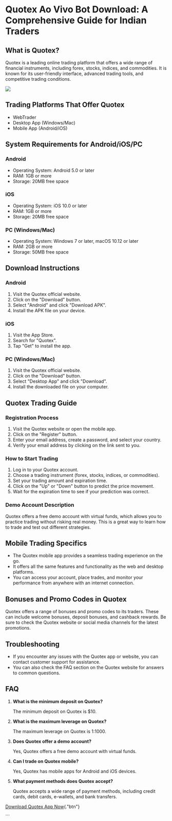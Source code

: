 # Quotex Ao Vivo Bot Download: A Comprehensive Guide for Indian Traders

## What is Quotex?

Quotex is a leading online trading platform that offers a wide range of
financial instruments, including forex, stocks, indices, and
commodities. It is known for its user-friendly interface, advanced
trading tools, and competitive trading conditions.

[![](https://static.quotex.io/files/5_en/300_250.jpg)](https://traff.sbs/brokerqxsignupf)

## Trading Platforms That Offer Quotex

-   WebTrader
-   Desktop App (Windows/Mac)
-   Mobile App (Android/iOS)

## System Requirements for Android/iOS/PC

### Android

-   Operating System: Android 5.0 or later
-   RAM: 1GB or more
-   Storage: 20MB free space

### iOS

-   Operating System: iOS 10.0 or later
-   RAM: 1GB or more
-   Storage: 20MB free space

### PC (Windows/Mac)

-   Operating System: Windows 7 or later, macOS 10.12 or later
-   RAM: 2GB or more
-   Storage: 50MB free space

## Download Instructions

### Android

1.  Visit the Quotex official website.
2.  Click on the "Download" button.
3.  Select "Android" and click "Download APK".
4.  Install the APK file on your device.

### iOS

1.  Visit the App Store.
2.  Search for "Quotex".
3.  Tap "Get" to install the app.

### PC (Windows/Mac)

1.  Visit the Quotex official website.
2.  Click on the "Download" button.
3.  Select "Desktop App" and click "Download".
4.  Install the downloaded file on your computer.

## Quotex Trading Guide

### Registration Process

1.  Visit the Quotex website or open the mobile app.
2.  Click on the "Register" button.
3.  Enter your email address, create a password, and select your
    country.
4.  Verify your email address by clicking on the link sent to you.

### How to Start Trading

1.  Log in to your Quotex account.
2.  Choose a trading instrument (forex, stocks, indices, or
    commodities).
3.  Set your trading amount and expiration time.
4.  Click on the "Up" or "Down" button to predict the price
    movement.
5.  Wait for the expiration time to see if your prediction was correct.

### Demo Account Description

Quotex offers a free demo account with virtual funds, which allows you
to practice trading without risking real money. This is a great way to
learn how to trade and test out different strategies.

## Mobile Trading Specifics

-   The Quotex mobile app provides a seamless trading experience on the
    go.
-   It offers all the same features and functionality as the web and
    desktop platforms.
-   You can access your account, place trades, and monitor your
    performance from anywhere with an internet connection.

## Bonuses and Promo Codes in Quotex

Quotex offers a range of bonuses and promo codes to its traders. These
can include welcome bonuses, deposit bonuses, and cashback rewards. Be
sure to check the Quotex website or social media channels for the latest
promotions.

## Troubleshooting

-   If you encounter any issues with the Quotex app or website, you can
    contact customer support for assistance.
-   You can also check the FAQ section on the Quotex website for answers
    to common questions.

## FAQ

1.  **What is the minimum deposit on Quotex?**

    The minimum deposit on Quotex is \$10.

2.  **What is the maximum leverage on Quotex?**

    The maximum leverage on Quotex is 1:1000.

3.  **Does Quotex offer a demo account?**

    Yes, Quotex offers a free demo account with virtual funds.

4.  **Can I trade on Quotex mobile?**

    Yes, Quotex has mobile apps for Android and iOS devices.

5.  **What payment methods does Quotex accept?**

    Quotex accepts a wide range of payment methods, including credit
    cards, debit cards, e-wallets, and bank transfers.

[Download Quotex App
Now](\%22https://traff.sbs/quotexonelink\%22){."btn"}

\`\`\`

